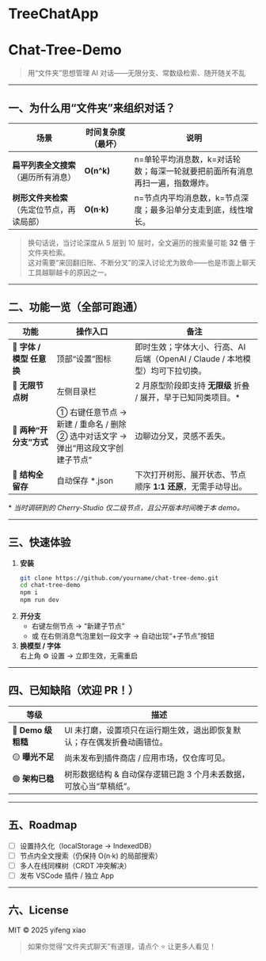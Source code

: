 # TreeChatApp
 

# Chat-Tree-Demo  
> 用“文件夹”思想管理 AI 对话——无限分支、常数级检索、随开随关不乱

---

## 一、为什么用“文件夹”来组织对话？
| 场景 | 时间复杂度（最坏） | 说明 |
|---|---|---|
| **扁平列表全文搜索**（遍历所有消息） | **O(n^k)** | n=单轮平均消息数，k=对话轮数；每深一轮就要把前面所有消息再扫一遍，指数爆炸。 |
| **树形文件夹检索**（先定位节点，再读局部） | **O(n·k)** | n=节点内平均消息数，k=节点深度；最多沿单分支走到底，线性增长。 |

> 换句话说，当讨论深度从 5 层到 10 层时，全文遍历的搜索量可能 **32 倍** 于文件夹检索。  
> 这对需要“来回翻旧账、不断分叉”的深入讨论尤为致命——也是市面上聊天工具越聊越卡的原因之一。

---

## 二、功能一览（全部可跑通）
| 功能 | 操作入口 | 备注 |
|---|---|---|
| 🔧 **字体 / 模型 任意换** | 顶部“设置”图标 | 即时生效；字体大小、行高、AI 后端（OpenAI / Claude / 本地模型）均可下拉切换。 |
| 🌳 **无限节点树** | 左侧目录栏 | 2 月原型阶段即支持 **无限级** 折叠 / 展开，早于已知同类项目。* |
| 🌱 **两种“开分支”方式** | ① 右键任意节点 → 新建 / 重命名 / 删除  <br> ② 选中对话文字 → 弹出“用这段文字创建子节点” | 边聊边分叉，灵感不丢失。 |
| 💾 **结构全留存** | 自动保存 *.json | 下次打开树形、展开状态、节点顺序 **1:1 还原**，无需手动导出。 |

\* *当时调研到的 Cherry-Studio 仅二级节点，且公开版本时间晚于本 demo。*

---

## 三、快速体验
1. **安装**  
   ```bash
   git clone https://github.com/yourname/chat-tree-demo.git
   cd chat-tree-demo
   npm i
   npm run dev
   ```
2. **开分支**  
   - 右键左侧节点 → “新建子节点”  
   - 或 在右侧消息气泡里划一段文字 → 自动出现“+子节点”按钮
3. **换模型 / 字体**  
   右上角 ⚙️ 设置 → 立即生效，无需重启

---

## 四、已知缺陷（欢迎 PR！）
| 等级 | 描述 |
|---|---|
| 🔴 **Demo 级粗糙** | UI 未打磨，设置项只在运行期生效，退出即恢复默认；存在偶发折叠动画错位。 |
| 🟡 **曝光不足** | 尚未发布到插件商店 / 应用市场，仅仓库可见。 |
| 🟢 **架构已稳** | 树形数据结构 & 自动保存逻辑已跑 3 个月未丢数据，可放心当“草稿纸”。 |

---

## 五、Roadmap
- [ ] 设置持久化（localStorage → IndexedDB）  
- [ ] 节点内全文搜索（仍保持 O(n·k) 的局部搜索）  
- [ ] 多人在线同棵树（CRDT 冲突解决）  
- [ ] 发布 VSCode 插件 / 独立 App

---

## 六、License
MIT © 2025 yifeng xiao
> 如果你觉得“文件夹式聊天”有道理，请点个 ⭐ 让更多人看见！
```


